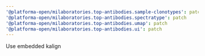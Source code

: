```yaml
---
'@platforma-open/milaboratories.top-antibodies.sample-clonotypes': patch
'@platforma-open/milaboratories.top-antibodies.spectratype': patch
'@platforma-open/milaboratories.top-antibodies.umap': patch
'@platforma-open/milaboratories.top-antibodies.ui': patch
---
```


Use embedded kalign
